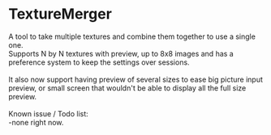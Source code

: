 TextureMerger
=============

A tool to take multiple textures and combine them together to use a single one.<br>
Supports N by N textures with preview, up to 8x8 images and has a preference system to keep the settings over sessions.<br>
<br>
It also now support having preview of several sizes to ease big picture input preview, or small screen that wouldn't be able to display all the full size preview.<br>
<br>
Known issue / Todo list:<br>
-none right now.<br>
